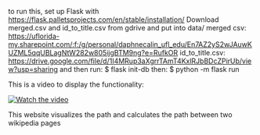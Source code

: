 to run this, set up Flask with 
https://flask.palletsprojects.com/en/stable/installation/
Download merged.csv and id_to_title.csv from gdrive and put into data/
merged csv:
https://uflorida-my.sharepoint.com/:f:/g/personal/daphnecalin_ufl_edu/En7AZ2yS2wJAuwKUZML5qqUBLagNtW282w805ijgBTM9ng?e=RufkOR
id_to_title.csv:
https://drive.google.com/file/d/1I4MRup3aXgrrTAmT4KxlRJbBDcZPirUb/view?usp=sharing
and then run:
$ flask init-db
then:
$ python -m flask run

This is a video to display the functionality:

[![Watch the video](https://img.youtube.com/vi/hYe7pXO5Oxw/0.jpg)](https://www.youtube.com/watch?v=hYe7pXO5Oxw)

This website visualizes the path and calculates the path between two wikipedia pages
